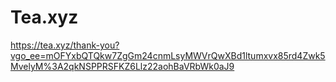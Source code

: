 # Tea.xyz
https://tea.xyz/thank-you?vgo_ee=mOFYxbQTQkw7ZgGm24cnmLsyMWVrQwXBd1ltumxvx85rd4Zwk5MvelyM%3A2qkNSPPRSFKZ6Llz22aohBaVRbWk0aJ9
